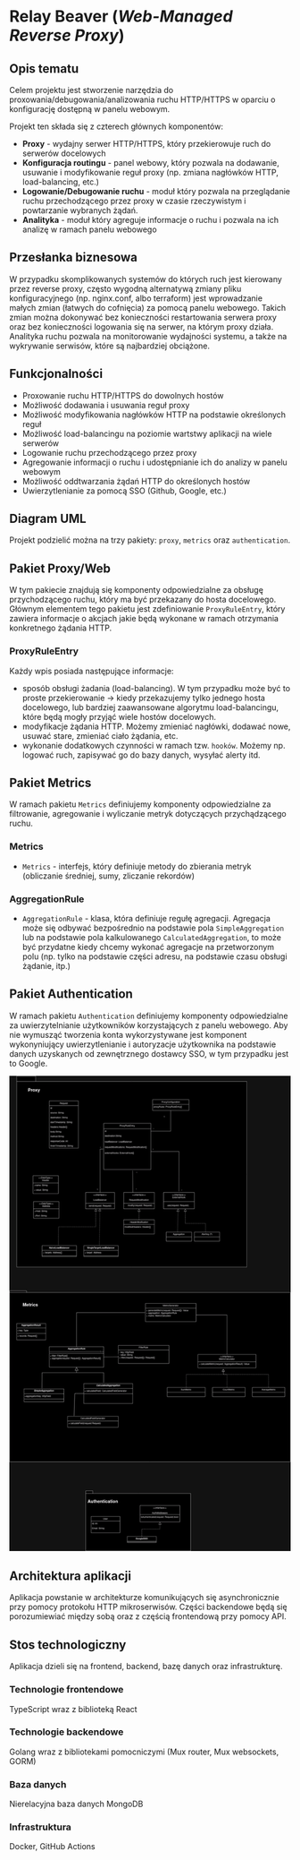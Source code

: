 # Relay Beaver (_Web-Managed Reverse Proxy_)

## Opis tematu

Celem projektu jest stworzenie narzędzia do proxowania/debugowania/analizowania ruchu HTTP/HTTPS
w oparciu o konfigurację dostępną w panelu webowym.

Projekt ten składa się z czterech głównych komponentów:

- **Proxy** - wydajny serwer HTTP/HTTPS, który przekierowuje ruch do serwerów docelowych
- **Konfiguracja routingu** - panel webowy, który pozwala na dodawanie, usuwanie i modyfikowanie reguł proxy
  (np. zmiana nagłówków HTTP, load-balancing, etc.)
- **Logowanie/Debugowanie ruchu** - moduł który pozwala na przeglądanie ruchu przechodzącego
  przez proxy w czasie rzeczywistym i powtarzanie wybranych żądań.
- **Analityka** - moduł który agreguje informacje o ruchu i pozwala na ich analizę w ramach panelu webowego

## Przesłanka biznesowa

W przypadku skomplikowanych systemów do których ruch jest kierowany przez reverse proxy,
często wygodną alternatywą zmiany pliku konfiguracyjnego (np. nginx.conf, albo terraform) jest
wprowadzanie małych zmian (łatwych do cofnięcia) za pomocą panelu webowego. Takich
zmian można dokonywać bez konieczności restartowania serwera proxy oraz bez konieczności
logowania się na serwer, na którym proxy działa.
Analityka ruchu pozwala na monitorowanie wydajności systemu, a także na wykrywanie
serwisów, które są najbardziej obciążone.

## Funkcjonalności

- Proxowanie ruchu HTTP/HTTPS do dowolnych hostów
- Możliwość dodawania i usuwania reguł proxy
- Możliwość modyfikowania nagłówków HTTP na podstawie określonych reguł
- Możliwość load-balancingu na poziomie wartstwy aplikacji na wiele serwerów
- Logowanie ruchu przechodzącego przez proxy
- Agregowanie informacji o ruchu i udostępnianie ich do analizy w panelu webowym
- Możliwość oddtwarzania żądań HTTP do określonych hostów
- Uwierzytlenianie za pomocą SSO (Github, Google, etc.)

## Diagram UML

Projekt podzielić można na trzy pakiety: `proxy`, `metrics` oraz `authentication`.

## Pakiet Proxy/Web

W tym pakiecie znajdują się komponenty odpowiedzialne za obsługę przychodzącego ruchu, który ma być
przekazany do hosta docelowego.
Głównym elementem tego pakietu jest zdefiniowanie `ProxyRuleEntry`, który zawiera informacje o akcjach jakie będą
wykonane w ramach otrzymania konkretnego żądania HTTP.

### ProxyRuleEntry

Każdy wpis posiada następujące informacje:

- sposób obsługi żadania (load-balancing). W tym przypadku może być to proste przekierowanie -> kiedy przekazujemy tylko jednego hosta docelowego,
  lub bardziej zaawansowane algorytmu load-balancingu, które będą mogły przyjąć wiele hostów docelowych.
- modyfikacje żądania HTTP. Możemy zmieniać nagłówki, dodawać nowe, usuwać stare, zmieniać ciało żądania, etc.
- wykonanie dodatkowych czynności w ramach tzw. `hooków`. Możemy np. logować ruch, zapisywać go do bazy danych, wysyłać alerty itd.

## Pakiet Metrics

W ramach pakietu `Metrics` definiujemy komponenty odpowiedzialne za filtrowanie, agregowanie i wyliczanie
metryk dotyczących przychądzącego ruchu.

### Metrics

- `Metrics` - interfejs, który definiuje metody do zbierania metryk (obliczanie średniej, sumy, zliczanie rekordów)

### AggregationRule

- `AggregationRule` - klasa, która definiuje regułę agregacji. Agregacja może się odbywać bezpośrednio na podstawie pola `SimpleAggregation` lub
  na podstawie pola kalkulowanego `CalculatedAggregation`, to może być przydatne kiedy chcemy wykonać agregacje na przetworzonym polu (np. tylko na podstawie części adresu, na podstawie czasu obsługi żądanie, itp.)

## Pakiet Authentication

W ramach pakietu `Authentication` definiujemy komponenty odpowiedzialne za uwierzytelnianie użytkowników korzystających z panelu webowego.
Aby nie wymusząć tworzenia konta wykorzystywane jest komponent wykonyniujący uwierzytlenianie i autoryzacje użytkownika na podstawie danych uzyskanych od zewnętrznego dostawcy SSO,
w tym przypadku jest to Google.

![Diagram UML](./assets/uml-diagram.png)

## Architektura aplikacji
Aplikacja powstanie w architekturze komunikujących się asynchronicznie przy pomocy protokołu HTTP mikroserwisów. Części backendowe będą się porozumiewiać między sobą oraz z częścią frontendową przy pomocy API.

## Stos technologiczny
Aplikacja dzieli się na frontend, backend, bazę danych oraz infrastrukturę.

### Technologie frontendowe
TypeScript wraz z biblioteką React

### Technologie backendowe
Golang wraz z bibliotekami pomocniczymi (Mux router, Mux websockets, GORM)

### Baza danych
Nierelacyjna baza danych MongoDB

### Infrastruktura
Docker, GitHub Actions